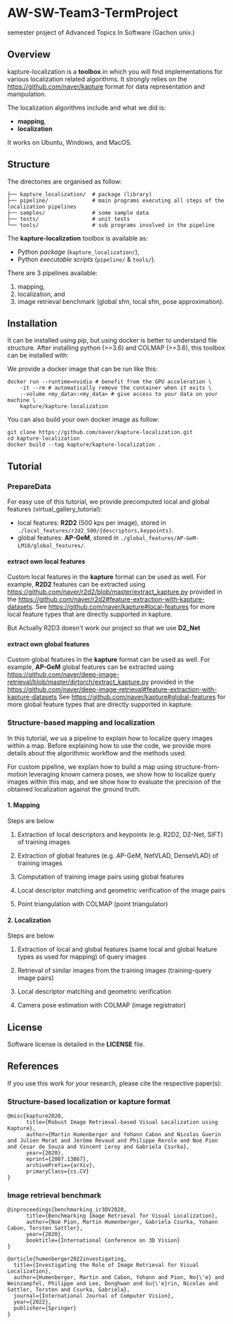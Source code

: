 # AW-SW-Team3-TermProject
semester project of Advanced Topics In Software (Gachon univ.)

## Overview

kapture-localization is a **toolbox** in which you will find implementations for various localization related algorithms.
It strongly relies on the https://github.com/naver/kapture format for data representation and manipulation.

The localization algorithms include and what we did is:

 - **mapping**,
 - **localization**

It works on Ubuntu, Windows, and MacOS.

## Structure

The directories are organised as follow:

```
├── kapture_localization/  # package (library)
├── pipeline/              # main programs executing all steps of the localization pipelines
├── samples/               # some sample data
├── tests/                 # unit tests
└── tools/                 # sub programs involved in the pipeline
```


The __kapture-localization__ toolbox is available as:

 - Python *package* (`kapture_localization/`),
 - Python *executable scripts* (`pipeline/` & `tools/`).

There are 3 pipelines available:

 1. mapping,
 2. localization, and
 3. image retrieval benchmark (global sfm, local sfm, pose approximation).

## Installation

It can be installed using pip, but using docker is better to understand file structure.
After installing python (>=3.6) and COLMAP (>=3.6), this toolbox can be installed with:

We provide a docker image that can be run like this:
```
docker run --runtime=nvidia # benefit from the GPU acceleration \
    -it --rm # automatically remove the container when it exits \
    --volume <my_data>:<my_data> # give access to your data on your machine \
    kapture/kapture-localization
```
You can also build your own docker image as follow:
```
git clone https://github.com/naver/kapture-localization.git
cd kapture-localization
docker build --tag kapture/kapture-localization .
```
## Tutorial

### PrepareData
For easy use of this tutorial, we provide precomputed local and global features (virtual_gallery_tutorial):

- local features: __R2D2__ (500 kps per image), stored in `./local_features/r2d2_500/{descriptors,keypoints}`.
- global features: __AP-GeM__, stored in `./global_features/AP-GeM-LM18/global_features/`.

#### extract own __local features__
Custom local features in the __kapture__ format can be used as well. For example, __R2D2__ features can be extracted using
https://github.com/naver/r2d2/blob/master/extract_kapture.py provided
in the https://github.com/naver/r2d2#feature-extraction-with-kapture-datasets.
See https://github.com/naver/kapture#local-features for more local feature types that are directly supported in kapture.

But Actually R2D3 doesn't work our project so that we use **D2_Net**

#### extract own __global features__
Custom global features in the __kapture__ format can be used as well.
For example, __AP-GeM__ global features can be extracted using https://github.com/naver/deep-image-retrieval/blob/master/dirtorch/extract_kapture.py provided
in the https://github.com/naver/deep-image-retrieval#feature-extraction-with-kapture-datasets
See https://github.com/naver/kapture#global-features for more global feature types that are directly supported in kapture.


### Structure-based mapping and localization
In this tutorial, we us a pipeline to explain how to localize query images within a map.
Before explaining how to use the code, we provide more details about the algorithmic workflow and the methods used.

For custom pipeline, we explain how to build a map using structure-from-motion leveraging known camera poses, we show how to localize query images within this map, and we show how to evaluate the precision of the obtained localization against the ground truth.

#### 1.  Mapping
Steps are below

1. Extraction of local descriptors and keypoints (e.g. R2D2, D2-Net, SIFT) of training images

2. Extraction of global features (e.g. AP-GeM, NetVLAD, DenseVLAD) of training images

3. Computation of training image pairs using global features

4. Local descriptor matching and geometric verification of the image pairs

5. Point triangulation with COLMAP (point triangulator)

#### 2.  Localization
Steps are below

1. Extraction of local and global features (same local and global feature types as used for mapping) of query images

2. Retrieval of similar images from the training images (training-query image pairs)

3. Local descriptor matching and geometric verification

4. Camera pose estimation with COLMAP (image registrator)

## License
Software license is detailed in the **LICENSE** file.

## References
If you use this work for your research, please cite the respective paper(s):

### Structure-based localization or kapture format
```
@misc{kapture2020,
      title={Robust Image Retrieval-based Visual Localization using Kapture},
      author={Martin Humenberger and Yohann Cabon and Nicolas Guerin and Julien Morat and Jérôme Revaud and Philippe Rerole and Noé Pion and Cesar de Souza and Vincent Leroy and Gabriela Csurka},
      year={2020},
      eprint={2007.13867},
      archivePrefix={arXiv},
      primaryClass={cs.CV}
}
```

### Image retrieval benchmark
```
@inproceedings{benchmarking_ir3DV2020,
      title={Benchmarking Image Retrieval for Visual Localization},
      author={Noé Pion, Martin Humenberger, Gabriela Csurka, Yohann Cabon, Torsten Sattler},
      year={2020},
      booktitle={International Conference on 3D Vision}
}

@article{humenberger2022investigating,
  title={Investigating the Role of Image Retrieval for Visual Localization},
  author={Humenberger, Martin and Cabon, Yohann and Pion, No{\'e} and Weinzaepfel, Philippe and Lee, Donghwan and Gu{\'e}rin, Nicolas and Sattler, Torsten and Csurka, Gabriela},
  journal={International Journal of Computer Vision},
  year={2022},
  publisher={Springer}
}
``` 
